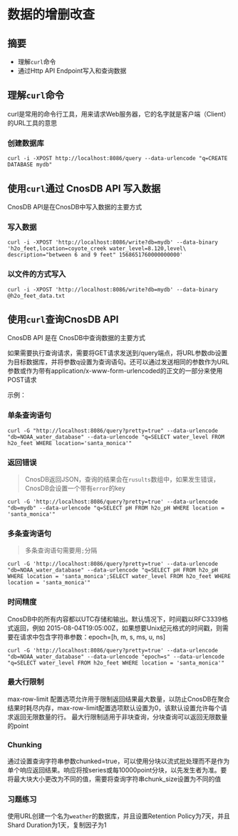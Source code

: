 # 数据的增删改查

##  摘要

- 理解`curl`命令
- 通过Http API Endpoint写入和查询数据

## 理解`curl`命令

curl是常用的命令行工具，用来请求Web服务器，它的名字就是客户端（Client）的URL工具的意思

### 创建数据库
```shell
curl -i -XPOST http://localhost:8086/query --data-urlencode "q=CREATE DATABASE mydb"
```

## 使用`curl`通过 CnosDB API 写入数据
CnosDB API是在CnosDB中写入数据的主要方式

### 写入数据
```shell
curl -i -XPOST 'http://localhost:8086/write?db=mydb' --data-binary 'h2o_feet,location=coyote_creek water_level=8.120,level\ description="between 6 and 9 feet" 1568651760000000000'
```

### 以文件的方式写入
```shell
curl -i -XPOST 'http://localhost:8086/write?db=mydb' --data-binary @h2o_feet_data.txt
```

## 使用`curl`查询CnosDB API
CnosDB API 是在 CnosDB中查询数据的主要方式

如果需要执行查询请求，需要将GET请求发送到/query端点，将URL参数db设置为目标数据库，并将参数q设置为查询语句。还可以通过发送相同的参数作为URL参数或作为带有application/x-www-form-urlencoded的正文的一部分来使用POST请求

示例：

### 单条查询语句
```shell
curl -G "http://localhost:8086/query?pretty=true" --data-urlencode "db=NOAA_water_database" --data-urlencode "q=SELECT water_level FROM h2o_feet WHERE location='santa_monica'"
```
### 返回错误
> CnosDB返回JSON，查询的结果会在`rusults`数组中，如果发生错误，CnosDB会设置一个带有`error`的key
```shell
curl -G 'http://localhost:8086/query?pretty=true' --data-urlencode "db=mydb" --data-urlencode "q=SELECT pH FROM h2o_pH WHERE location = 'santa_monica'"
```

### 多条查询语句
> 多条查询语句需要用`;`分隔
```shell
curl -G 'http://localhost:8086/query?pretty=true' --data-urlencode "db=NOAA_water_database" --data-urlencode "q=SELECT pH FROM h2o_pH WHERE location = 'santa_monica';SELECT water_level FROM h2o_feet WHERE location = 'santa_monica'"
```

### 时间精度
CnosDB中的所有内容都以UTC存储和输出。默认情况下，时间戳以RFC3339格式返回，例如 2015-08-04T19:05:00Z，如果想要Unix纪元格式的时间戳，则需要在请求中包含字符串参数：epoch=[h, m, s, ms, u, ns]
```shell
curl -G 'http://localhost:8086/query?pretty=true' --data-urlencode "db=NOAA_water_database" --data-urlencode "epoch=s" --data-urlencode "q=SELECT water_level FROM h2o_feet WHERE location = 'santa_monica'"
 ```

### 最大行限制
max-row-limit 配置选项允许用于限制返回结果最大数量，以防止CnosDB在聚合结果时耗尽内存，max-row-limit配置选项默认设置为0，该默认设置允许每个请求返回无限数量的行。
最大行限制适用于非块查询，分块查询可以返回无限数量的point

### Chunking
通过设置查询字符串参数chunked=true，可以使用分块以流式批处理而不是作为单个响应返回结果。响应将按series或每10000point分块，以先发生者为准。要将最大块大小更改为不同的值，需要将查询字符串chunk_size设置为不同的值



### 习题练习
使用URL创建一个名为`weather`的数据库，并且设置Retention Policy为7天，并且Shard Duration为1天，复制因子为1


